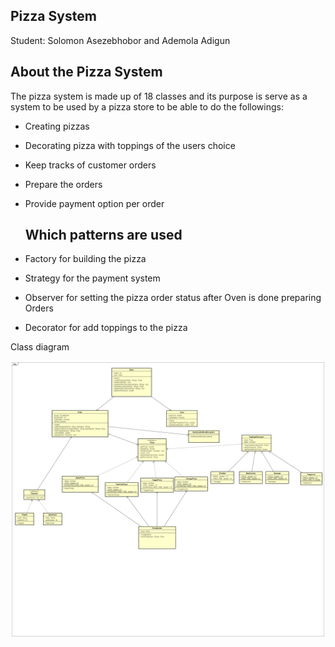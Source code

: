 ## **Pizza System** 

Student: Solomon Asezebhobor and Ademola Adigun

## **About the Pizza System**

 The pizza system is made up of 18 classes and its purpose is serve as a system to be used by a pizza store to
 be able to do the followings:
- Creating pizzas  

- Decorating pizza with toppings of the users choice

- Keep tracks of customer orders

- Prepare the orders

- Provide payment option per order

  

  ## **Which patterns are used**

- Factory for building the pizza

- Strategy for the payment system

- Observer for setting the pizza order status after Oven is done preparing Orders

- Decorator for add toppings to the pizza

Class diagram

![Uml](src/assests/PizzaSystemFinal.png)
